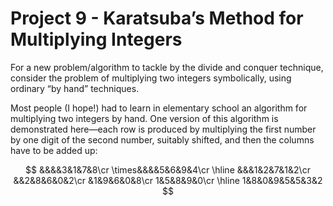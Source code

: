# Project 9 - Karatsuba’s Method for Multiplying Integers  

For a new problem/algorithm to tackle by the divide and conquer technique, consider the problem of multiplying two integers symbolically, using ordinary “by hand” techniques.  

Most people (I hope!) had to learn in elementary school an algorithm for multiplying two integers by hand. One version of this algorithm is demonstrated here—each row is produced by multiplying the first number by one digit of the second number, suitably shifted, and then the columns have to be added up:  

$$
&&&&3&1&7&8\cr
\times&&&&5&6&9&4\cr
\hline
&&&1&2&7&1&2\cr
&&2&8&6&0&2\cr
&1&9&6&0&8\cr
1&5&8&9&0\cr
\hline
1&8&0&9&5&5&3&2
$$
